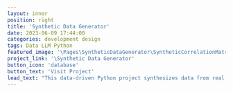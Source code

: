 ```yaml
---
layout: inner
position: right
title: 'Synthetic Data Generator'
date: 2023-06-09 17:44:00
categories: development design
tags: Data LLM Python
featured_image: '\Pages\SyntheticDataGenerator\SyntheticCorrelationMatrix-1130x864-2x.png'
project_link: '\Synthetic Data Generator'
button_icon: 'database'
button_text: 'Visit Project'
lead_text: "This data-driven Python project synthesizes data from real datasets to comply with privacy rights. It employs advanced pre/post processing techniques to ensure secure and effective data handling for LLM training."
---
```

